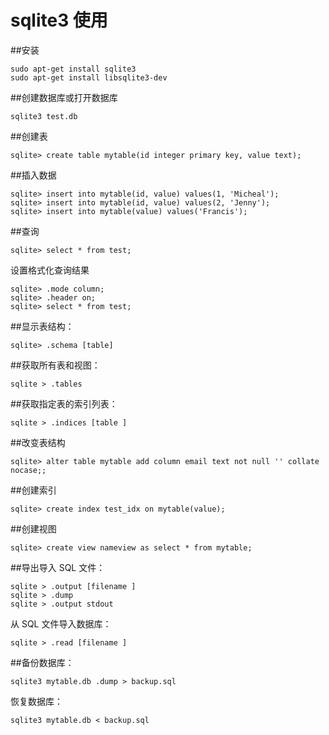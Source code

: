 sqlite3 使用
====
##安装

```
sudo apt-get install sqlite3  
sudo apt-get install libsqlite3-dev
```

##创建数据库或打开数据库

```
sqlite3 test.db 
```

##创建表

```
sqlite> create table mytable(id integer primary key, value text);  
```

##插入数据

```
sqlite> insert into mytable(id, value) values(1, 'Micheal');  
sqlite> insert into mytable(id, value) values(2, 'Jenny');  
sqlite> insert into mytable(value) values('Francis');  
```

##查询

```
sqlite> select * from test;  
```

设置格式化查询结果

```
sqlite> .mode column;  
sqlite> .header on;  
sqlite> select * from test;  	
```

##显示表结构：
```
sqlite> .schema [table] 
```
##获取所有表和视图：
```
sqlite > .tables 
```
##获取指定表的索引列表：

```
sqlite > .indices [table ] 
```

##改变表结构
```
sqlite> alter table mytable add column email text not null '' collate nocase;; 
```
##创建索引
```
sqlite> create index test_idx on mytable(value); 
```

##创建视图
```
sqlite> create view nameview as select * from mytable; 
```

##导出导入 SQL 文件：
```
sqlite > .output [filename ]  
sqlite > .dump  
sqlite > .output stdout 
```
从 SQL 文件导入数据库：
```
sqlite > .read [filename ] 
```
##备份数据库：

```
sqlite3 mytable.db .dump > backup.sql 
```
恢复数据库：
```
sqlite3 mytable.db < backup.sql 
```